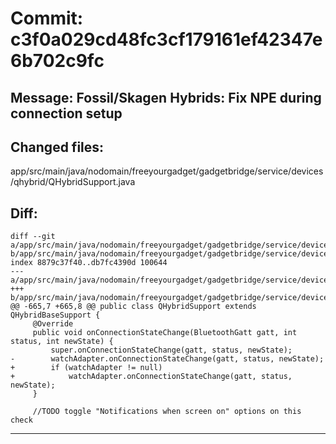 # Commit: c3f0a029cd48fc3cf179161ef42347e6b702c9fc
## Message: Fossil/Skagen Hybrids: Fix NPE during connection setup
## Changed files:
app/src/main/java/nodomain/freeyourgadget/gadgetbridge/service/devices/qhybrid/QHybridSupport.java

## Diff:
```
diff --git a/app/src/main/java/nodomain/freeyourgadget/gadgetbridge/service/devices/qhybrid/QHybridSupport.java b/app/src/main/java/nodomain/freeyourgadget/gadgetbridge/service/devices/qhybrid/QHybridSupport.java
index 8879c37f40..db7fc4390d 100644
--- a/app/src/main/java/nodomain/freeyourgadget/gadgetbridge/service/devices/qhybrid/QHybridSupport.java
+++ b/app/src/main/java/nodomain/freeyourgadget/gadgetbridge/service/devices/qhybrid/QHybridSupport.java
@@ -665,7 +665,8 @@ public class QHybridSupport extends QHybridBaseSupport {
     @Override
     public void onConnectionStateChange(BluetoothGatt gatt, int status, int newState) {
         super.onConnectionStateChange(gatt, status, newState);
-        watchAdapter.onConnectionStateChange(gatt, status, newState);
+        if (watchAdapter != null)
+            watchAdapter.onConnectionStateChange(gatt, status, newState);
     }
 
     //TODO toggle "Notifications when screen on" options on this check
```
-----------------------------------
